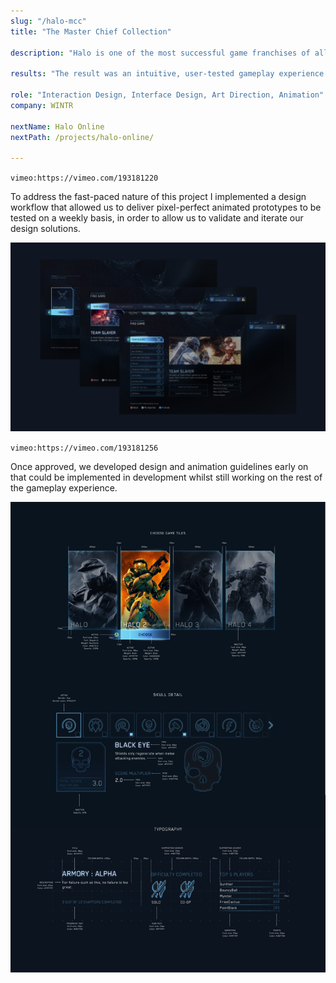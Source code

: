 ```yaml
---
slug: "/halo-mcc"
title: "The Master Chief Collection"

description: "Halo is one of the most successful game franchises of all time, and for the release of the anniversary collection MS Studios asked us to work with them to create a gameplay experience that combined over 10 years of Halo missions, maps and cinematics into a single unified interface. I was in charge of both interaction and interface design, art direction and prototyping."

results: "The result was an intuitive, user-tested gameplay experience that allowed users to play interconnected custom narratives across all titles of the Halo Saga while allowing them to immerse themselves in the cinematic content satisfying both the client and user needs."

role: "Interaction Design, Interface Design, Art Direction, Animation"
company: WINTR

nextName: Halo Online
nextPath: /projects/halo-online/

---
```


`vimeo:https://vimeo.com/193181220`

To address the fast-paced nature of this project I implemented a design workflow that allowed us to deliver pixel-perfect animated prototypes to be tested on a weekly basis, in order to allow us to validate and iterate our design solutions.

![](./images/halo-mcc_06.jpg)

`vimeo:https://vimeo.com/193181256`

Once approved, we developed design and animation guidelines early on that could be implemented in development whilst still working on the rest of the gameplay experience.

![](./images/halo-mcc_04.jpg)
